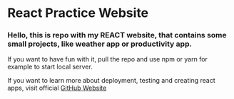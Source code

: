 # React Practice Website

### Hello, this is repo with my REACT website, that contains some small projects, like weather app or productivity app.

If you want to have fun with it, pull the repo and use npm or yarn for example to start local server.

If you want to learn more about deployment, testing and creating react apps, visit official [GitHub Website](https://github.com/facebook/react)
